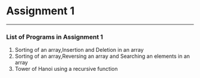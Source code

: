 # Assignment 1
---
### List of Programs in Assignment 1
1. Sorting of an array,Insertion and Deletion in an array
2. Sorting of an array,Reversing an array and Searching an elements in an array
3. Tower of Hanoi using a recursive function
